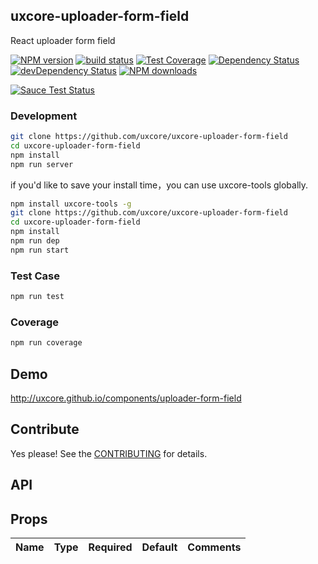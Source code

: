 ## uxcore-uploader-form-field

React uploader form field

[![NPM version][npm-image]][npm-url]
[![build status][travis-image]][travis-url]
[![Test Coverage][coveralls-image]][coveralls-url]
[![Dependency Status][dep-image]][dep-url]
[![devDependency Status][devdep-image]][devdep-url] 
[![NPM downloads][downloads-image]][npm-url]

[![Sauce Test Status][sauce-image]][sauce-url]

[npm-image]: http://img.shields.io/npm/v/uxcore-uploader-form-field.svg?style=flat-square
[npm-url]: http://npmjs.org/package/uxcore-uploader-form-field
[travis-image]: https://img.shields.io/travis/uxcore/uxcore-uploader-form-field.svg?style=flat-square
[travis-url]: https://travis-ci.org/uxcore/uxcore-uploader-form-field
[coveralls-image]: https://img.shields.io/coveralls/uxcore/uxcore-uploader-form-field.svg?style=flat-square
[coveralls-url]: https://coveralls.io/r/uxcore/uxcore-uploader-form-field?branch=master
[dep-image]: http://img.shields.io/david/uxcore/uxcore-uploader-form-field.svg?style=flat-square
[dep-url]: https://david-dm.org/uxcore/uxcore-uploader-form-field
[devdep-image]: http://img.shields.io/david/dev/uxcore/uxcore-uploader-form-field.svg?style=flat-square
[devdep-url]: https://david-dm.org/uxcore/uxcore-uploader-form-field#info=devDependencies
[downloads-image]: https://img.shields.io/npm/dm/uxcore-uploader-form-field.svg
[sauce-image]: https://saucelabs.com/browser-matrix/uxcore-uploader-form-field.svg
[sauce-url]: https://saucelabs.com/u/uxcore-uploader-form-field


### Development

```sh
git clone https://github.com/uxcore/uxcore-uploader-form-field
cd uxcore-uploader-form-field
npm install
npm run server
```

if you'd like to save your install time，you can use uxcore-tools globally.

```sh
npm install uxcore-tools -g
git clone https://github.com/uxcore/uxcore-uploader-form-field
cd uxcore-uploader-form-field
npm install
npm run dep
npm run start
```

### Test Case

```sh
npm run test
```

### Coverage

```sh
npm run coverage
```

## Demo

http://uxcore.github.io/components/uploader-form-field

## Contribute

Yes please! See the [CONTRIBUTING](https://github.com/uxcore/uxcore/blob/master/CONTRIBUTING.md) for details.

## API

## Props

| Name | Type | Required | Default | Comments |
|---|---|---|---|---|

